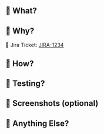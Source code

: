 <!--- Provide a general summary of your changes in the Title above -->

## 📝 What?
<!-- Provide a clear and concise summary of the changes made in this PR. Focus on *what* was done. -->

## 🤔 Why?
<!-- Explain the motivation behind these changes. What problem are you solving, or what goal are you achieving? -->

<!-- Link to the Jira ticket that this PR addresses. -->
🔖 Jira Ticket: [JIRA-1234](https://holaflyers.atlassian.net/browse/JIRA-1234)

## 🧾 How?
<!-- Describe the approach taken to implement the changes. Highlight any key decisions or tradeoffs. -->

## 🧪 Testing?
<!-- Detail how this change was tested. List any test cases, manual steps, or automated tests run. -->

## 🎦 Screenshots (optional)
<!-- Include before/after screenshots or GIFs if the change impacts UI/UX. This helps reviewers quickly see the effect. -->

## 🙋 Anything Else?
<!-- Mention anything else reviewers should know, such as dependencies, special deployment steps, or known issues. -->
